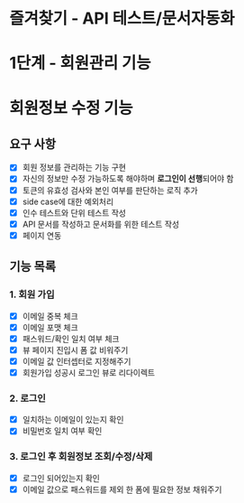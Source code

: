 # 즐겨찾기 - API 테스트/문서자동화

# 1단계 - 회원관리 기능

# 회원정보 수정 기능

## 요구 사항

- [x] 회원 정보를 관리하는 기능 구현
- [x] 자신의 정보만 수정 가능하도록 해야하며 **로그인이 선행**되어야 함
- [x] 토큰의 유효성 검사와 본인 여부를 판단하는 로직 추가
- [x] side case에 대한 예외처리
- [x] 인수 테스트와 단위 테스트 작성
- [x] API 문서를 작성하고 문서화를 위한 테스트 작성
- [x] 페이지 연동

## 기능 목록

### 1. 회원 가입
- [x] 이메일 중복 체크
- [x] 이메일 포맷 체크
- [x] 패스워드/확인 일치 여부 체크
- [x] 뷰 페이지 진입시 폼 값 비워주기
- [x] 이메일 값 인터셉터로 지정해주기
- [x] 회원가입 성공시 로그인 뷰로 리다이렉트

### 2. 로그인
- [x] 일치하는 이메일이 있는지 확인
- [x] 비밀번호 일치 여부 확인

### 3. 로그인 후 회원정보 조회/수정/삭제
- [x] 로그인 되어있는지 확인
- [x] 이메일 값으로 패스워드를 제외 한 폼에 필요한 정보 채워주기